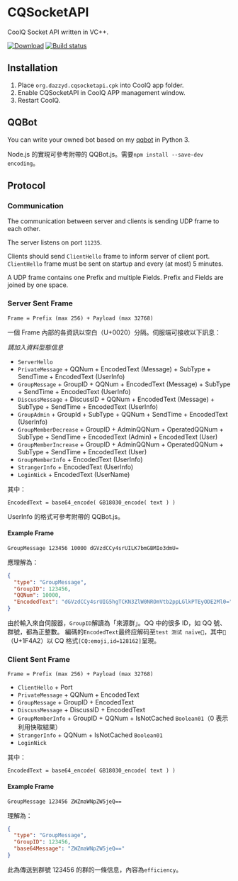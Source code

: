 # CQSocketAPI
CoolQ Socket API written in VC++.

[![Download](https://api.bintray.com/packages/mrhso/cqsocketapi/nodejs/images/download.svg)](https://bintray.com/mrhso/cqsocketapi/nodejs/_latestVersion) [![Build status](https://ci.appveyor.com/api/projects/status/github/mrhso/cqsocketapi?svg=true)](https://ci.appveyor.com/project/mrhso/cqsocketapi)

## Installation
1. Place `org.dazzyd.cqsocketapi.cpk` into CoolQ app folder.
2. Enable CQSocketAPI in CoolQ APP management window.
3. Restart CoolQ.


## QQBot
You can write your owned bot based on my [qqbot](https://github.com/yukixz/qqbot) in Python 3.

Node.js 的實現可參考附帶的 QQBot.js。需要`npm install --save-dev encoding`。

## Protocol

### Communication
The communication between server and clients is sending UDP frame to each other.

The server listens on port `11235`.

Clients should send `ClientHello` frame to inform server of client port.
`ClientHello` frame must be sent on startup and every (at most) 5 minutes.

A UDP frame contains one Prefix and multiple Fields.
Prefix and Fields are joined by one space.

### Server Sent Frame

```
Frame = Prefix (max 256) + Payload (max 32768)
```

一個 Frame 內部的各資訊以空白（U+0020）分隔。伺服端可接收以下訊息：

_請加入資料型態信息_

* `ServerHello`
* `PrivateMessage` + QQNum + EncodedText (Message) + SubType + SendTime + EncodedText (UserInfo)
* `GroupMessage` + GroupID + QQNum + EncodedText (Message) + SubType + SendTime + EncodedText (UserInfo)
* `DiscussMessage` + DiscussID + QQNum + EncodedText (Message) + SubType + SendTime + EncodedText (UserInfo)
* `GroupAdmin` + GroupId + SubType + QQNum + SendTime + EncodedText (UserInfo)
* `GroupMemberDecrease` + GroupID + AdminQQNum + OperatedQQNum + SubType + SendTime + EncodedText (Admin) + EncodedText (User)
* `GroupMemberIncrease` + GroupID + AdminQQNum + OperatedQQNum + SubType + SendTime + EncodedText (User)
* `GroupMemberInfo` + EncodedText (UserInfo)
* `StrangerInfo` + EncodedText (UserInfo)
* `LoginNick` + EncodedText (UserName)

其中：

```
EncodedText = base64_encode( GB18030_encode( text ) )
```

UserInfo 的格式可參考附帶的 QQBot.js。

#### Example Frame
```
GroupMessage 123456 10000 dGVzdCCy4srUILK7bmGBMIo3dmU=
```
應理解為：
```JSON
{
  "type": "GroupMessage",
  "GroupID": 123456,
  "QQNum": 10000,
  "EncodedText": "dGVzdCCy4srUIG5hgTCKN3ZlW0NROmVtb2ppLGlkPTEyODE2Ml0="
}
```
由於輸入來自伺服器，`GroupID`解讀為「來源群」。QQ 中的很多 ID，如 QQ 號、群號，都為正整數。
編碼的`EncodedText`最终应解码至`test 测试 naïve💢`，其中`💢`（U+1F4A2）以 CQ 格式`[CQ:emoji,id=128162]`呈現。

### Client Sent Frame
```
Frame = Prefix (max 256) + Payload (max 32768)
```

* `ClientHello` + Port
* `PrivateMessage` + QQNum + EncodedText
* `GroupMessage` + GroupID + EncodedText
* `DiscussMessage` + DiscussID + EncodedText
* `GroupMemberInfo` + GroupID + QQNum + IsNotCached `Boolean01`（0 表示利用快取結果）
* `StrangerInfo` + QQNum + IsNotCached `Boolean01`
* `LoginNick`

其中：

```
EncodedText = base64_encode( GB18030_encode( text ) )
```

#### Example Frame

```
GroupMessage 123456 ZWZmaWNpZW5jeQ==
```
理解為：
```JSON
{
  "type": "GroupMessage",
  "GroupID": 123456,
  "base64Message": "ZWZmaWNpZW5jeQ=="
}
```
此為傳送到群號 123456 的群的一條信息，內容為`efficiency`。
